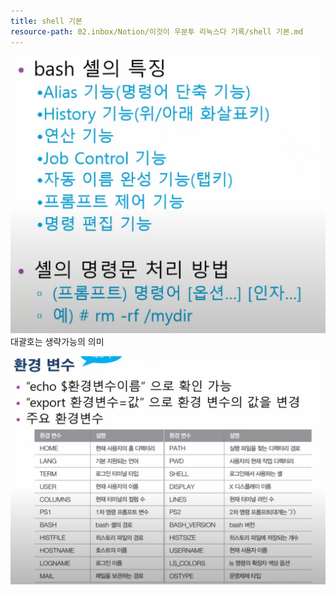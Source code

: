 ```yaml
---
title: shell 기본
resource-path: 02.inbox/Notion/이것이 우분투 리눅스다 기록/shell 기본.md
---
```

![](../../../08.media/20230704003129.png)
대괄호는 생략가능의 의미

  
![Pasted image 20230704003302](../../../08.media/20230704003302.png)